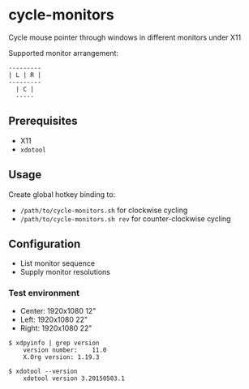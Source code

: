 # cycle-monitors
Cycle mouse pointer through windows in different monitors under X11

Supported monitor arrangement:
```
---------
| L | R |
---------
  | C |
  -----
```

## Prerequisites
- X11
- `xdotool`

## Usage
Create global hotkey binding to:
- `/path/to/cycle-monitors.sh` for clockwise cycling
- `/path/to/cycle-monitors.sh rev` for counter-clockwise cycling

## Configuration
- List monitor sequence
- Supply monitor resolutions

### Test environment
- Center: 1920x1080 12"
- Left:   1920x1080 22"
- Right:  1920x1080 22"
```
$ xdpyinfo | grep version
    version number:    11.0
    X.Org version: 1.19.3

$ xdotool --version
    xdotool version 3.20150503.1
```
